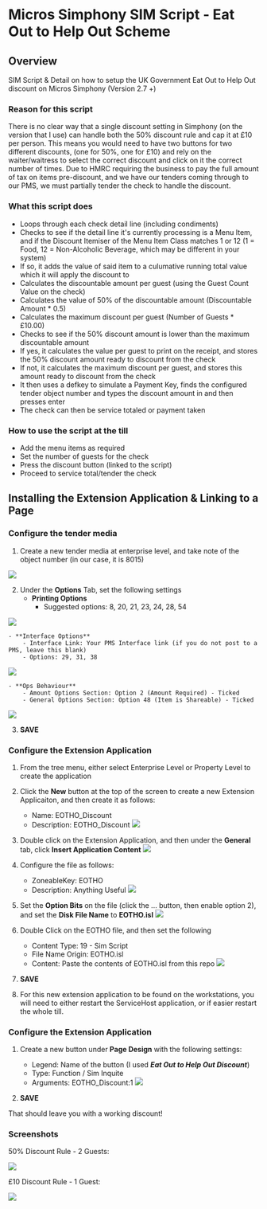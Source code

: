 # Micros Simphony SIM Script - Eat Out to Help Out Scheme
## Overview
SIM Script &amp; Detail on how to setup the UK Government Eat Out to Help Out discount on Micros Simphony (Version 2.7 +)

### Reason for this script
There is no clear way that a single discount setting in Simphony (on the version that I use) can handle both the 50% discount rule and cap it at £10 per person. This means you would need to have two buttons for two different discounts, (one for 50%, one for £10) and rely on the waiter/waitress to select the correct discount and click on it the correct number of times. Due to HMRC requiring the business to pay the full amount of tax on items pre-discount, and we have our tenders coming through to our PMS, we must partially tender the check to handle the discount. 

### What this script does
- Loops through each check detail line (including condiments)
- Checks to see if the detail line it's currently processing is a Menu Item, and if the Discount Itemiser of the Menu Item Class matches 1 or 12 (1 = Food, 12 = Non-Alcoholic Beverage, which may be different in your system)
- If so, it adds the value of said item to a culumative running total value which it will apply the discount to
- Calculates the discountable amount per guest (using the Guest Count Value on the check)
- Calculates the value of 50% of the discountable amount (Discountable Amount * 0.5)
- Calculates the maximum discount per guest (Number of Guests * £10.00)
- Checks to see if the 50% discount amount is lower than the maximum discountable amount
- If yes, it calculates the value per guest to print on the receipt, and stores the 50% discount amount ready to discount from the check
- If not, it calculates the maximum discount per guest, and stores this amount ready to discount from the check
- It then uses a defkey to simulate a Payment Key, finds the configured tender object number and types the discount amount in and then presses enter
- The check can then be service totaled or payment taken

### How to use the script at the till
- Add the menu items as required
- Set the number of guests for the check
- Press the discount button (linked to the script)
- Proceed to service total/tender the check


## Installing the Extension Application & Linking to a Page
### Configure the tender media
1. Create a new tender media at enterprise level, and take note of the object number (in our case, it is 8015)

![](https://i.imgur.com/xNxOOcz.png)


2. Under the **Options** Tab, set the following settings
    - **Printing Options**
        - Suggested options: 8, 20, 21, 23, 24, 28, 54

![](https://i.imgur.com/bYLAF4u.png)


    - **Interface Options**
        - Interface Link: Your PMS Interface link (if you do not post to a PMS, leave this blank)
        - Options: 29, 31, 38

![](https://i.imgur.com/nAwCJZ1.png)


    - **Ops Behaviour**
        - Amount Options Section: Option 2 (Amount Required) - Ticked
        - General Options Section: Option 48 (Item is Shareable) - Ticked

![](https://i.imgur.com/5vqOXgq.png)


3. **SAVE**


### Configure the Extension Application
1. From the tree menu, either select Enterprise Level or Property Level to create the application

2. Click the **New** button at the top of the screen to create a new Extension Applicaiton, and then create it as follows:
    - Name: EOTHO_Discount
    - Description: EOTHO_Discount
![](https://i.imgur.com/w7JARsg.png)

3. Double click on the Extension Application, and then under the **General** tab, click **Insert Application Content**
![](https://i.imgur.com/KtLYBGM.png)

4. Configure the file as follows:
    - ZoneableKey: EOTHO
    - Description: Anything Useful
![](https://i.imgur.com/gBXoRwi.png)

5. Set the **Option Bits** on the file (click the ... button, then enable option 2), and set the **Disk File Name** to **EOTHO.isl**
![](https://i.imgur.com/8Sdszyc.png)

6. Double Click on the EOTHO file, and then set the following
    - Content Type: 19 - Sim Script
    - File Name Origin: EOTHO.isl
    - Content: Paste the contents of EOTHO.isl from this repo
![](https://i.imgur.com/szLRHfW.png)

7. **SAVE**

8. For this new extension application to be found on the workstations, you will need to either restart the ServiceHost application, or if easier restart the whole till.

### Configure the Extension Application
1. Create a new button under **Page Design** with the following settings:
    - Legend: Name of the button (I used ***Eat Out to Help Out Discount***)
    - Type: Function / Sim Inquite
    - Arguments: EOTHO_Discount:1
![](https://i.imgur.com/j9OYEQ8.png)

2. **SAVE**

That should leave you with a working discount!

### Screenshots
50% Discount Rule - 2 Guests:

![](https://i.imgur.com/H7NWy9F.png)


£10 Discount Rule - 1 Guest:

![](https://i.imgur.com/1ZNUQU4.png)
